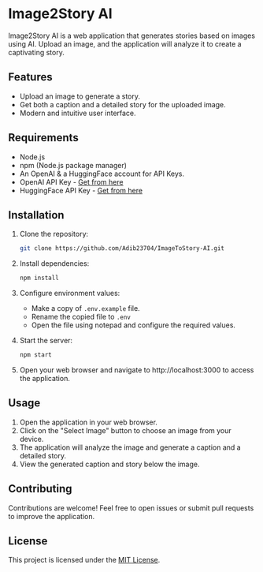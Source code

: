 # Image2Story AI

Image2Story AI is a web application that generates stories based on images using AI. Upload an image, and the application will analyze it to create a captivating story.

## Features

- Upload an image to generate a story.
- Get both a caption and a detailed story for the uploaded image.
- Modern and intuitive user interface.

## Requirements

- Node.js
- npm (Node.js package manager)
- An OpenAI & a HuggingFace account for API Keys.
- OpenAI API Key - [Get from here](https://platform.openai.com/api-keys)
- HuggingFace API Key - [Get from here](https://huggingface.co/settings/tokens)

## Installation

1. Clone the repository:

   ```bash
   git clone https://github.com/Adib23704/ImageToStory-AI.git
   ```

2. Install dependencies:

   ```bash
   npm install
   ```

3. Configure environment values:

   - Make a copy of `.env.example` file.
   - Rename the copied file to `.env`
   - Open the file using notepad and configure the required values.

4. Start the server:

   ```bash
   npm start
   ```

5. Open your web browser and navigate to http://localhost:3000 to access the application.

## Usage

1. Open the application in your web browser.
2. Click on the "Select Image" button to choose an image from your device.
4. The application will analyze the image and generate a caption and a detailed story.
5. View the generated caption and story below the image.

## Contributing

Contributions are welcome! Feel free to open issues or submit pull requests to improve the application.

## License

This project is licensed under the [MIT License](LICENSE).